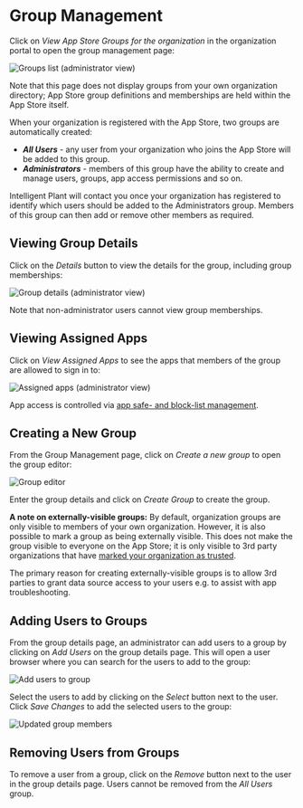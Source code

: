 # Group Management

Click on *View App Store Groups for the organization* in the
organization portal to open the group management page:

![Groups list (administrator
view)](/general/orgs/admin/groups/admin-groups-list.png)

Note that this page does not display groups from your own organization
directory; App Store group definitions and memberships are held within
the App Store itself.

When your organization is registered with the App Store, two groups are
automatically created:

  - ***All Users*** - any user from your organization who joins the App
    Store will be added to this group.
  - ***Administrators*** - members of this group have the ability to
    create and manage users, groups, app access permissions and so on.

Intelligent Plant will contact you once your organization has registered
to identify which users should be added to the Administrators group.
Members of this group can then add or remove other members as required.

## Viewing Group Details

Click on the *Details* button to view the details for the group,
including group memberships:

![Group details (administrator
view)](/general/orgs/admin/groups/admin-group-members-2.png)

Note that non-administrator users cannot view group memberships.

## Viewing Assigned Apps

Click on *View Assigned Apps* to see the apps that members of the group
are allowed to sign in to:

![Assigned apps (administrator
view)](/general/orgs/admin/groups/admin-assigned-apps-group.png)

App access is controlled via [app safe- and block-list
management](/general/organization_user_and_data_management/app_access_management).

## Creating a New Group

From the Group Management page, click on *Create a new group* to open
the group editor:

![Group editor](/general/orgs/admin/groups/admin-create-group.png)

Enter the group details and click on *Create Group* to create the group.

**A note on externally-visible groups:** By default, organization groups
are only visible to members of your own organization. However, it is
also possible to mark a group as being externally visible. This does not
make the group visible to everyone on the App Store; it is only visible
to 3rd party organizations that have [marked your organization as
trusted](/general/organization_user_and_data_management/trust_management).

The primary reason for creating externally-visible groups is to allow
3rd parties to grant data source access to your users e.g. to assist
with app troubleshooting.

## Adding Users to Groups

From the group details page, an administrator can add users to a group
by clicking on *Add Users* on the group details page. This will open a
user browser where you can search for the users to add to the group:

![Add users to
group](/general/orgs/admin/groups/admin-add-users-to-group.png)

Select the users to add by clicking on the *Select* button next to the
user. Click *Save Changes* to add the selected users to the group:

![Updated group members](/general/orgs/admin/groups/admin-new-group.png)

## Removing Users from Groups

To remove a user from a group, click on the *Remove* button next to the
user in the group details page. Users cannot be removed from the *All
Users* group.
